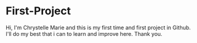 # First-Project
Hi, I'm Chrystelle Marie and this is my first time and first project in Github.
I'll do my best that i can to learn and improve here. Thank you.
